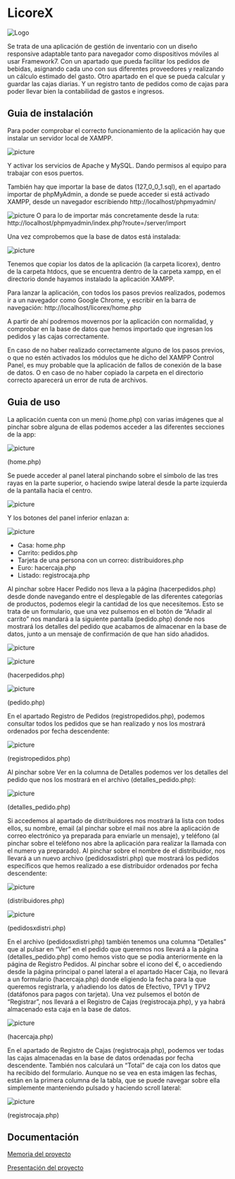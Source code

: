 # LicoreX
![Logo](https://i.imgur.com/MerqnV7.png)


Se trata de una aplicación de gestión de inventario con un diseño responsive
adaptable tanto para navegador como dispositivos móviles al usar Framework7.
Con un apartado que pueda facilitar los pedidos de bebidas, asignando cada uno con
sus diferentes proveedores y realizando un cálculo estimado del gasto.
Otro apartado en el que se pueda calcular y guardar las cajas diarias.
Y un registro tanto de pedidos como de cajas para poder llevar bien la contabilidad
de gastos e ingresos.
## Guia de instalación

Para poder comprobar el correcto funcionamiento de la aplicación hay que instalar un
servidor local de XAMPP.

![picture](https://i.imgur.com/JOArqFx.jpg)

Y activar los servicios de Apache y MySQL. Dando permisos al equipo para trabajar
con esos puertos.

También hay que importar la base de datos (127_0_0_1.sql), en el apartado importar de phpMyAdmin, a
donde se puede acceder si está activado XAMPP, desde un navegador escribiendo
http://localhost/phpmyadmin/

![picture](https://i.imgur.com/lR8lKN8.jpg)
O para lo de importar más concretamente desde la ruta:
http://localhost/phpmyadmin/index.php?route=/server/import

Una vez comprobemos que la base de datos está instalada:

![picture](https://i.imgur.com/LAPkGFu.jpg)

Tenemos que copiar los datos de la aplicación (la carpeta licorex), dentro de la carpeta
htdocs, que se encuentra dentro de la carpeta xampp, en el directorio donde hayamos
instalado la aplicación XAMPP.

Para lanzar la aplicación, con todos los pasos previos realizados, podemos ir a un
navegador como Google Chrome, y escribir en la barra de navegación:
http://localhost/licorex/home.php

A partir de ahí podremos movernos por la aplicación con normalidad, y comprobar en la
base de datos que hemos importado que ingresan los pedidos y las cajas correctamente.

En caso de no haber realizado correctamente alguno de los pasos previos, o que no estén
activados los módulos que he dicho del XAMPP Control Panel, es muy probable que la
aplicación de fallos de conexión de la base de datos.
O en caso de no haber copiado la carpeta en el directorio correcto aparecerá un error de ruta de archivos.

## Guia de uso

La aplicación cuenta con un menú (home.php) con varias imágenes que al pinchar sobre alguna de ellas podemos acceder a las diferentes secciones de la app:

![picture](https://i.imgur.com/huoZQQg.jpg)

(home.php)

Se puede acceder al panel lateral pinchando sobre el símbolo de las tres rayas en la parte superior, o haciendo swipe lateral desde la parte izquierda de la pantalla hacia el centro.

![picture](https://i.imgur.com/IpjYBd9.jpg)

Y los botones del panel inferior enlazan a:

![picture](https://i.imgur.com/ITTihpU.jpg)

- Casa: home.php
- Carrito: pedidos.php
- Tarjeta de una persona con un correo: distribuidores.php
- Euro: hacercaja.php
- Listado: registrocaja.php

Al pinchar sobre Hacer Pedido nos lleva a la página (hacerpedidos.php) desde donde navegando entre el desplegable de las diferentes categorías de productos, podemos elegir la cantidad de los que necesitemos. Esto se trata de un formulario, que una vez pulsemos en el botón de “Añadir al carrito” nos mandará a la siguiente pantalla (pedido.php) donde nos mostrará los detalles del pedido que acabamos de almacenar en la base de datos, junto a un mensaje de confirmación de que han sido añadidos.

![picture](https://i.imgur.com/haf3uga.jpg)

![picture](https://i.imgur.com/Zu0odqc.jpg)

(hacerpedidos.php)	

![picture](https://i.imgur.com/ogIgsq2.jpg)

(pedido.php)


En el apartado Registro de Pedidos (registropedidos.php), podemos consultar todos los pedidos que se han realizado y nos los mostrará ordenados por fecha descendente:

![picture](https://i.imgur.com/lycFmUs.jpg)

(registropedidos.php)


Al pinchar sobre Ver en la columna de Detalles podemos ver los detalles del pedido que nos los mostrará en el archivo (detalles_pedido.php):

![picture](https://i.imgur.com/cji8QBy.jpg)

(detalles_pedido.php)


Si accedemos al apartado de distribuidores nos mostrará la lista con todos ellos, su nombre, email (al pinchar sobre el mail nos abre la aplicación de correo electrónico ya preparada para enviarle un mensaje), y teléfono (al pinchar sobre el teléfono nos abre la aplicación para realizar la llamada con el numero ya preparado). Al pinchar sobre el nombre de el distribuidor, nos llevará a un nuevo archivo (pedidosxdistri.php) que mostrará los pedidos específicos que hemos realizado a ese distribuidor ordenados por fecha descendente:

![picture](https://i.imgur.com/AcA7K1a.jpg)

(distribuidores.php)

![picture](https://i.imgur.com/GUhFEWZ.jpg)

(pedidosxdistri.php)



En el archivo (pedidosxdistri.php) también tenemos una columna “Detalles” que al pulsar en “Ver” en el pedido que queremos nos llevará a la página (detalles_pedido.php) como hemos visto que se podía anteriormente en la página de Registro Pedidos.
Al pinchar sobre el icono del €, o accediendo desde la página principal o panel lateral a el apartado Hacer Caja, no llevará a un formulario (hacercaja.php) donde eligiendo la fecha para la que queremos registrarla, y añadiendo los datos de Efectivo, TPV1 y TPV2 (datáfonos para pagos con tarjeta). Una vez pulsemos el botón de “Registrar”, nos llevará a el Registro de Cajas (registrocaja.php), y ya habrá almacenado esta caja en la base de datos.

![picture](https://i.imgur.com/dg0xRwe.jpg)

(hacercaja.php)


En el apartado de Registro de Cajas (registrocaja.php), podemos ver todas las cajas almacenadas en la base de datos ordenadas por fecha descendente. También nos calculará un “Total” de caja con los datos que ha recibido del formulario. 
Aunque no se vea en esta imágen las fechas, están en la primera columna de la tabla, que se puede navegar sobre ella simplemente manteniendo pulsado y haciendo scroll lateral:

![picture](https://i.imgur.com/Podi9KZ.jpg)

(registrocaja.php)


## Documentación

[Memoria del proyecto](https://github.com/ignacio-buzon-lobo/licorex/blob/f9544e4517489c34b7cfa069fa94977485fff161/Ignacio%20Buz%C3%B3n%20Lobo%20-%20Memoria%20Proyecto%20Final%20DAM.pdf)

[Presentación del proyecto](https://github.com/ignacio-buzon-lobo/licorex/blob/f9544e4517489c34b7cfa069fa94977485fff161/Presentaci%C3%B3n%20LicoreX.pdf)
